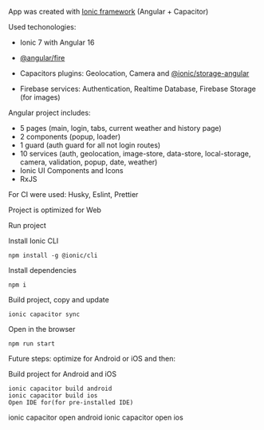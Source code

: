 App was created with [Ionic framework](https://ionicframework.com/) (Angular + Capacitor)

Used techonologies:

- Ionic 7 with Angular 16
- [@angular/fire](https://github.com/angular/angularfire)
- Capacitors plugins: Geolocation, Camera and [@ionic/storage-angular](https://github.com/ionic-team/ionic-storage)

- Firebase services: Authentication, Realtime Database, Firebase Storage (for images)

Angular project includes:
- 5 pages (main, login, tabs, current weather and history page)
- 2 components (popup, loader)
- 1 guard (auth guard for all not login routes)
- 10 services (auth, geolocation, image-store, data-store, local-storage, camera, validation, popup, date, weather)
- Ionic UI Components and Icons
- RxJS

For CI were used: Husky, Eslint, Prettier

Project is optimized for Web

Run project

Install Ionic CLI
```
npm install -g @ionic/cli
```
Install dependencies
```
npm i
```
Build project, copy and update
```
ionic capacitor sync
```
Open in the browser
```
npm run start
```

Future steps: optimize for Android or iOS and then:

Build project for Android and iOS
```
ionic capacitor build android
ionic capacitor build ios
Open IDE for(for pre-installed IDE)
```
ionic capacitor open android
ionic capacitor open ios
```